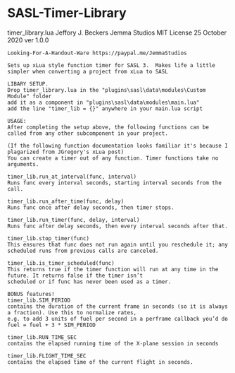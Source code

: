 # SASL-Timer-Library
timer_library.lua
    Jeffory J. Beckers
    Jemma Studios
    MIT License
    25 October 2020
    ver 1.0.0

    Looking-For-A-Handout-Ware https://paypal.me/JemmaStudios

    Sets up xLua style function timer for SASL 3.  Makes life a little simpler when converting a project from xLua to SASL

    LIBARY SETUP.
    Drop timer_library.lua in the "plugins\sasl\data\modules\Custom Module" folder
    add it as a component in "plugins\sasl\data\modules\main.lua"
    add the line "timer_lib = {}" anywhere in your main.lua script

    USAGE:
    After completing the setup above, the following functions can be called from any other subcomponent in your project.

    (If the following function documentation looks familiar it's because I plagarized from JGregory's xLua post)
    You can create a timer out of any function. Timer functions take no arguments. 

    timer_lib.run_at_interval(func, interval)
    Runs func every interval seconds, starting interval seconds from the call.

    timer_lib.run_after_time(func, delay)
    Runs func once after delay seconds, then timer stops.

    timer_lib.run_timer(func, delay, interval)
    Runs func after delay seconds, then every interval seconds after that.

    timer_lib.stop_timer(func)
    This ensures that func does not run again until you re­schedule it; any scheduled runs from previous calls are canceled.

    timer_lib.is_timer_scheduled(func)
    This returns true if the timer function will run at any time in the future. It returns false if the timer isn’t 
    scheduled or if func has never been used as a timer.

    BONUS features!
    timer_lib.SIM_PERIOD
    contains the duration of the current frame in seconds (so it is always a fraction). Use this to normalize rates, 
    e.g. to add 3 units of fuel per second in a per­frame callback you’d do fuel = fuel + 3 * SIM_PERIOD

    timer_lib.RUN_TIME_SEC
    contains the elapsed running time of the X-plane session in seconds

    timer_lib.FLIGHT_TIME_SEC
    contains the elapsed time of the current flight in seconds.